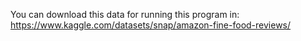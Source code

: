You can download this data for running this program in: https://www.kaggle.com/datasets/snap/amazon-fine-food-reviews/
